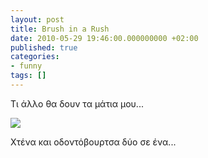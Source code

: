 ```yaml
---
layout: post
title: Brush in a Rush
date: 2010-05-29 19:46:00.000000000 +02:00
published: true
categories:
- funny
tags: []
---
```


Τι άλλο θα δουν τα μάτια μου...

<img src="{{ site.baseurl }}/assets/2010/brush-in-a-rush.jpg" />

Χτένα και οδοντόβουρτσα δύο σε ένα...

